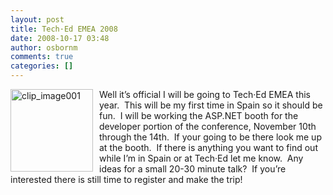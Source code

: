 ```yaml
---
layout: post
title: Tech·Ed EMEA 2008
date: 2008-10-17 03:48
author: osbornm
comments: true
categories: []
---
```

<p><a href="http://www.microsoft.com/emea/teched2008/developer/" rel="lightbox"><img title="clip_image001" style="border-top-width: 0px; display: inline; border-left-width: 0px; border-bottom-width: 0px; margin: 0px 10px 0px 0px; border-right-width: 0px" height="132" alt="clip_image001" src="http://www.osbornm.com/blog/Images/blog_osbornm_com/WindowsLiveWriter/TechEdEMEA2008_11692/clip_image001.jpg" width="132" align="left" border="0" /></a>Well it’s official I will be going to Tech·Ed EMEA this year.  This will be my first time in Spain so it should be fun.  I will be working the ASP.NET booth for the developer portion of the conference, November 10th through the 14th.  If your going to be there look me up at the booth.  If there is anything you want to find out while I’m in Spain or at Tech·Ed let me know.  Any ideas for a small 20-30 minute talk?  If you’re interested there is still time to register and make the trip!</p>
